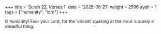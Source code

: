 +++
title = 'Surah 22, Verses 1'
date = '2025-08-27'
weight = 2596
ayah = 1
tags = ["humanity", "lord"]
+++

O humanity! Fear your Lord, for the ˹violent˺ quaking at the Hour is surely a dreadful thing.